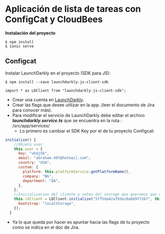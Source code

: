 # Aplicación de lista de tareas con ConfigCat y CloudBees

**Instalación del proyecto**

    $ npm install
    $ ionic serve

## Configcat

Instalar LaunchDarkly en el proyecto (SDK para JS):

```shell
$ npm install --save launchdarkly-js-client-sdk
```

    import * as LDClient from "launchdarkly-js-client-sdk";
    

- Crear una cuenta en [LaunchDarkly](https://launchdarkly.com/).
- Crear las flags que desee utilizar en la app. (leer el documento de Jira para conocer más).
- Para modificar el servicio de LaunchDarkly debe editar el archivo **_launchdarkly.service.ts_** que se encuentra en la ruta : /src/app/services/
  - Lo primero es cambiar el SDK Key por el de tu proyecto Configcat:

```js
initialize() {
    //Objeto user
    this.user = {
      key: "uhdj56",
      email: "abraham.497@hotmail.com",
      country: "USA",
      custom: {
        platform: this.platformService.getPlatformName(),
        company: "BG",
        department: "QA",
      },
    };
    //Inicializacion del cliente y seteo del storage que queremos que use el cliente
    this.ldClient = LDClient.initialize("5ff5da42a793ec0abb9f7267", this.user, {
      bootstrap: "localStorage",
    });
  }
```

- Ya lo que queda por hacer es apuntar hacia las flags de tu proyecto como se indica en el doc de Jira.


